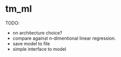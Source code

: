# tm_ml

TODO:
- nn architecture choice?
- compare against n-dimentional linear regression.
- save model to file
- simple interface to model